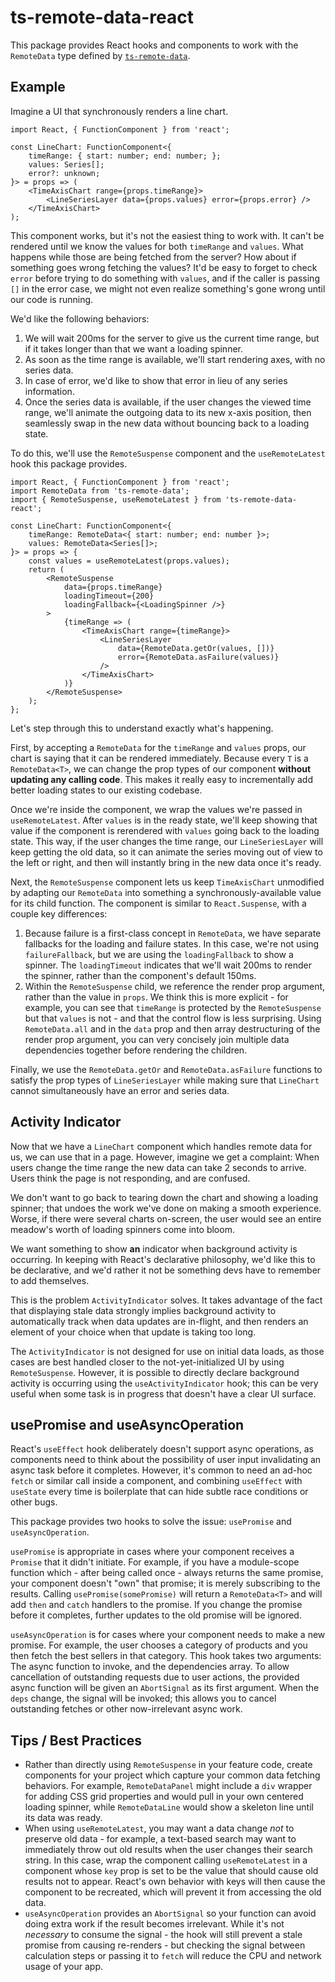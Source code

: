 # ts-remote-data-react

This package provides React hooks and components to work with the `RemoteData` type defined by [`ts-remote-data`](https://www.npmjs.com/package/ts-remote-data).

## Example

Imagine a UI that synchronously renders a line chart.

```typescriptreact
import React, { FunctionComponent } from 'react';

const LineChart: FunctionComponent<{
    timeRange: { start: number; end: number; };
    values: Series[];
    error?: unknown;
}> = props => (
    <TimeAxisChart range={props.timeRange}>
        <LineSeriesLayer data={props.values} error={props.error} />
    </TimeAxisChart>
);
```

This component works, but it's not the easiest thing to work with.
It can't be rendered until we know the values for both `timeRange` and `values`.
What happens while those are being fetched from the server?
How about if something goes wrong fetching the values?
It'd be easy to forget to check `error` before trying to do something with `values`, and if the caller is passing `[]` in the error case, we might not even realize something's gone wrong until our code is running.

We'd like the following behaviors:

1. We will wait 200ms for the server to give us the current time range, but if it takes longer than that we want a loading spinner.
2. As soon as the time range is available, we'll start rendering axes, with no series data.
3. In case of error, we'd like to show that error in lieu of any series information.
4. Once the series data is available, if the user changes the viewed time range, we'll animate the outgoing data to its new x-axis position, then seamlessly swap in the new data without bouncing back to a loading state.

To do this, we'll use the `RemoteSuspense` component and the `useRemoteLatest` hook this package provides.

```typescriptreact
import React, { FunctionComponent } from 'react';
import RemoteData from 'ts-remote-data';
import { RemoteSuspense, useRemoteLatest } from 'ts-remote-data-react';

const LineChart: FunctionComponent<{
    timeRange: RemoteData<{ start: number; end: number }>;
    values: RemoteData<Series[]>;
}> = props => {
    const values = useRemoteLatest(props.values);
    return (
        <RemoteSuspense
            data={props.timeRange}
            loadingTimeout={200}
            loadingFallback={<LoadingSpinner />}
        >
            {timeRange => (
                <TimeAxisChart range={timeRange}>
                    <LineSeriesLayer
                        data={RemoteData.getOr(values, [])}
                        error={RemoteData.asFailure(values)}
                    />
                </TimeAxisChart>
            )}
        </RemoteSuspense>
    );
};
```

Let's step through this to understand exactly what's happening.

First, by accepting a `RemoteData` for the `timeRange` and `values` props, our chart is saying that it can be rendered immediately.
Because every `T` is a `RemoteData<T>`, we can change the prop types of our component **without updating any calling code**. This makes it really easy to incrementally add better loading states to our existing codebase.

Once we're inside the component, we wrap the values we're passed in `useRemoteLatest`.
After `values` is in the ready state, we'll keep showing that value if the component is rerendered with `values` going back to the loading state.
This way, if the user changes the time range, our `LineSeriesLayer` will keep getting the old data, so it can animate the series moving out of view to the left or right, and then will instantly bring in the new data once it's ready.

Next, the `RemoteSuspense` component lets us keep `TimeAxisChart` unmodified by adapting our `RemoteData` into something a synchronously-available value for its child function.
The component is similar to `React.Suspense`, with a couple key differences:

1. Because failure is a first-class concept in `RemoteData`, we have separate fallbacks for the loading and failure states.
   In this case, we're not using `failureFallback`, but we are using the `loadingFallback` to show a spinner.
   The `loadingTimeout` indicates that we'll wait 200ms to render the spinner, rather than the component's default 150ms.
2. Within the `RemoteSuspense` child, we reference the render prop argument, rather than the value in `props`.
   We think this is more explicit - for example, you can see that `timeRange` is protected by the `RemoteSuspense` but that `values` is not - and that the control flow is less surprising.
   Using `RemoteData.all` and in the `data` prop and then array destructuring of the render prop argument, you can very concisely join multiple data dependencies together before rendering the children.

Finally, we use the `RemoteData.getOr` and `RemoteData.asFailure` functions to satisfy the prop types of `LineSeriesLayer` while making sure that `LineChart` cannot simultaneously have an error and series data.

## Activity Indicator

Now that we have a `LineChart` component which handles remote data for us, we can use that in a page. However, imagine we get a complaint: When users change the time range the new data can take 2 seconds to arrive. Users think the page is not responding, and are confused.

We don't want to go back to tearing down the chart and showing a loading spinner; that undoes the work we've done on making a smooth experience. Worse, if there were several charts on-screen, the user would see an entire meadow's worth of loading spinners come into bloom.

We want something to show **an** indicator when background activity is occurring. In keeping with React's declarative philosophy, we'd like this to be declarative, and we'd rather it not be something devs have to remember to add themselves.

This is the problem `ActivityIndicator` solves. It takes advantage of the fact that displaying stale data strongly implies background activity to automatically track when data updates are in-flight, and then renders an element of your choice when that update is taking too long.

The `ActivityIndicator` is not designed for use on initial data loads, as those cases are best handled closer to the not-yet-initialized UI by using `RemoteSuspense`. However, it is possible to directly declare background activity is occurring using the `useActivityIndicator` hook; this can be very useful when some task is in progress that doesn't have a clear UI surface.

## usePromise and useAsyncOperation

React's `useEffect` hook deliberately doesn't support async operations, as components need to think about the possibility of user input invalidating an async task before it completes.
However, it's common to need an ad-hoc `fetch` or similar call inside a component, and combining `useEffect` with `useState` every time is boilerplate that can hide subtle race conditions or other bugs.

This package provides two hooks to solve the issue: `usePromise` and `useAsyncOperation`.

`usePromise` is appropriate in cases where your component receives a `Promise` that it didn't initiate.
For example, if you have a module-scope function which - after being called once - always returns the same promise, your component doesn't "own" that promise; it is merely subscribing to the results.
Calling `usePromise(somePromise)` will return a `RemoteData<T>` and will add `then` and `catch` handlers to the promise.
If you change the promise before it completes, further updates to the old promise will be ignored.

`useAsyncOperation` is for cases where your component needs to make a new promise.
For example, the user chooses a category of products and you then fetch the best sellers in that category.
This hook takes two arguments: The async function to invoke, and the dependencies array.
To allow cancellation of outstanding requests due to user actions, the provided async function will be given an `AbortSignal` as its first argument.
When the `deps` change, the signal will be invoked; this allows you to cancel outstanding fetches or other now-irrelevant async work.

## Tips / Best Practices

* Rather than directly using `RemoteSuspense` in your feature code, create components for your project which capture your common data fetching behaviors.
  For example, `RemoteDataPanel` might include a `div` wrapper for adding CSS grid properties and would pull in your own centered loading spinner, while `RemoteDataLine` would show a skeleton line until its data was ready.
* When using `useRemoteLatest`, you may want a data change _not_ to preserve old data - for example, a text-based search may want to immediately throw out old results when the user changes their search string.
  In this case, wrap the component calling `useRemoteLatest` in a component whose `key` prop is set to be the value that should cause old results not to appear.
  React's own behavior with keys will then cause the component to be recreated, which will prevent it from accessing the old data.
* `useAsyncOperation` provides an `AbortSignal` so your function can avoid doing extra work if the result becomes irrelevant.
  While it's not _necessary_ to consume the signal - the hook will still prevent a stale promise from causing re-renders - but checking the signal between calculation steps or passing it to `fetch` will reduce the CPU and network usage of your app.
